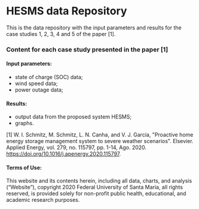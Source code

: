 # HESMS data Repository
This is the data repository with the input parameters and results for the case studies 1, 2, 3, 4 and 5 of the paper [1].


### Content for each case study presented in the paper [1]
#### Input parameters:
- state of charge (SOC) data;
- wind speed data;
- power outage data;
#### Results:
- output data from the proposed system HESMS;
- graphs.

[1] W. I. Schmitz, M. Schmitz, L. N. Canha, and V. J. Garcia, "Proactive home energy storage management system to severe weather scenarios". Elsevier. Applied Energy, vol. 279, no. 115797, pp. 1-14, Ago. 2020. https://doi.org/10.1016/j.apenergy.2020.115797.

#### Terms of Use: 
This website and its contents herein, including all data, charts, and analysis (“Website”), copyright 2020 Federal University of Santa Maria, all rights reserved, is provided solely for non-profit public health, educational, and academic research purposes.
